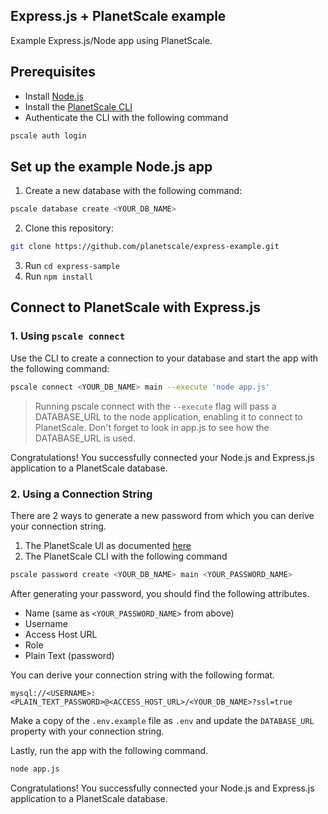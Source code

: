 ## Express.js + PlanetScale example

Example Express.js/Node app using PlanetScale.

## Prerequisites

- Install [Node.js](https://nodejs.org/en/download/)
- Install the [PlanetScale CLI](https://github.com/planetscale/cli)
- Authenticate the CLI with the following command

```bash
pscale auth login
```

## Set up the example Node.js app

1. Create a new database with the following command:

```bash
pscale database create <YOUR_DB_NAME>
```

2. Clone this repository:

```bash
git clone https://github.com/planetscale/express-example.git
````

3. Run `cd express-sample`
4. Run `npm install`

## Connect to PlanetScale with Express.js

### 1. Using `pscale connect`

Use the CLI to create a connection to your database and start the app with the following command:

```bash
pscale connect <YOUR_DB_NAME> main --execute 'node app.js'
```

> Running pscale connect with the `--execute` flag will pass a DATABASE_URL to the node application, enabling it to connect to PlanetScale. Don't forget to look in app.js to see how the DATABASE_URL is used.

Congratulations! You successfully connected your Node.js and Express.js application to a PlanetScale database.

### 2. Using a Connection String

There are 2 ways to generate a new password from which you can derive your connection string.

1. The PlanetScale UI as documented [here](https://docs.planetscale.com/concepts/connection-strings#creating-a-password)
2. The PlanetScale CLI with the following command

```bash
pscale password create <YOUR_DB_NAME> main <YOUR_PASSWORD_NAME>
```

After generating your password, you should find the following attributes.

- Name (same as `<YOUR_PASSWORD_NAME>` from above)
- Username
- Access Host URL
- Role
- Plain Text (password)

You can derive your connection string with the following format.

```text
mysql://<USERNAME>:<PLAIN_TEXT_PASSWORD>@<ACCESS_HOST_URL>/<YOUR_DB_NAME>?ssl=true
```

Make a copy of the `.env.example` file as `.env` and update the `DATABASE_URL` property with your connection string.

Lastly, run the app with the following command.

```bash
node app.js
```

Congratulations! You successfully connected your Node.js and Express.js application to a PlanetScale database.